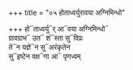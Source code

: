 +++
title = "०५ होताध्वर्युरावया अग्निमिन्धो"

+++
हो᳓ताध्वर्यु᳓र् आ᳓वया अग्निमिन्धो᳓  
ग्रावग्राभ᳓ उत᳓ शं᳓स्ता सु᳓विप्रः  
ते᳓न यज्ञे᳓न सु᳓अरंकृतेन  
सु᳓इष्टेन वक्ष᳓णा आ᳓ पृणध्वम्